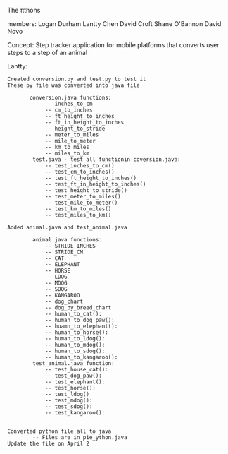 The πthons

members:
    Logan Durham 
    Lantty Chen
    David Croft
    Shane O'Bannon
    David Novo

Concept:
    Step tracker application for mobile platforms that converts user steps to a step of an animal 

Lantty: 
    
    Created conversion.py and test.py to test it
    These py file was converted into java file

           conversion.java functions:
                -- inches_to_cm   
                -- cm_to_inches    
                -- ft_height_to_inches
                -- ft_in_height_to_inches           
                -- height_to_stride 
                -- meter_to_miles
                -- mile_to_meter
                -- km_to_miles
                -- miles_to_km
            test.java - test all functionin coversion.java: 
                -- test_inches_to_cm()
                -- test_cm_to_inches()
                -- test_ft_height_to_inches()
                -- test_ft_in_height_to_inches()
                -- test_height_to_stride()
                -- test_meter_to_miles()
                -- test_mile_to_meter()
                -- test_km_to_miles()
                -- test_miles_to_km()

    Added animal.java and test_animal.java

            animal.java functions:
                -- STRIDE_INCHES
                -- STRIDE_CM
                -- CAT
                -- ELEPHANT
                -- HORSE
                -- LDOG
                -- MDOG 
                -- SDOG
                -- KANGAROO
                -- dog_chart
                -- dog_by_breed_chart
                -- human_to_cat():
                -- human_to_dog_paw():
                -- huamn_to_elephant():
                -- human_to_horse():
                -- human_to_ldog():
                -- human_to_mdog():
                -- human_to_sdog():
                -- human_to_kangaroo():
            test_animal.java function:
                -- test_house_cat():
                -- test_dog_paw():
                -- test_elephant():
                -- test_horse():
                -- test_ldog()
                -- test_mdog():
                -- test_sdog():
                -- test_kangaroo():
                

    Converted python file all to java 
            -- Files are in pie_ython.java
    Update the file on April 2


